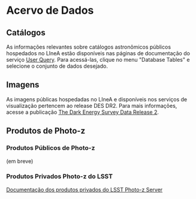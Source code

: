 # Acervo de Dados

## Catálogos

As informações relevantes sobre catálogos astronômicos públicos hospedados no LIneA estão disponíveis nas páginas de documentação do serviço [User Query](https://userquery.linea.org.br/). Para acessá-las, clique no menu "Database Tables" e selecione o conjunto de dados desejado.

## Imagens

As imagens públicas hospedadas no LIneA e disponíveis nos serviços de visualização pertencem ao release DES DR2. Para mais informações, acesse a publicação [The Dark Energy Survey Data Release 2](https://arxiv.org/abs/2101.05765).

## Produtos de Photo-z

### Produtos Públicos de Photo-z

(em breve) 

### Produtos Privados Photo-z do LSST

[Documentação dos produtos privados do LSST Photo-z Server](./pz_server_data.md)